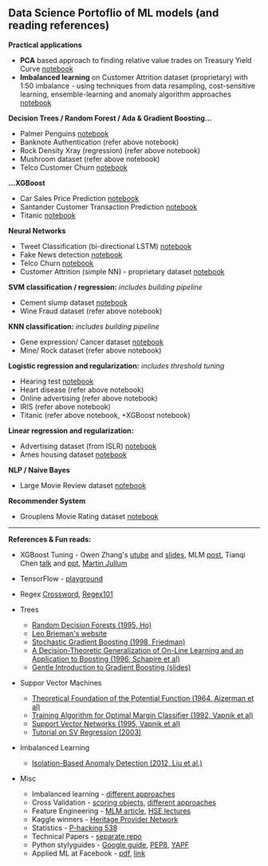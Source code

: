 ## Data Science Portoflio of ML models (and reading references)

**Practical applications**
* **PCA** based approach to finding relative value trades on Treasury Yield Curve [notebook](https://github.com/uditgt/Projects/blob/main/PCA%20-%20Relative%20Value%20Trading/PCA%20-%20Relative%20Value%20Trading.ipynb)
* **Imbalanced learning** on Customer Attrition dataset (proprietary) with 1:50 imbalance - using techniques from data resampling, cost-sensitive learning, ensemble-learning and anomaly algorithm approaches [notebook](https://github.com/uditgt/ml_python/blob/main/Imbalanced%20Learning%20-%20Customer%20Attrition%20Study.ipynb)

**Decision Trees / Random Forest / Ada & Gradient Boosting...**
* Palmer Penguins [notebook](https://github.com/uditgt/ml_python/blob/main/DS%20-%2010%20Trees%2C%20Forest%2C%20Boosting.ipynb)
* Banknote Authentication (refer above notebook)
* Rock Density Xray (regression) (refer above notebook)
* Mushroom dataset (refer above notebook)
* Telco Customer Churn [notebook](https://github.com/uditgt/ml_python/blob/main/DS%20-%2010%20Telco%20Churn%20Analysis.ipynb)

 **...XGBoost**
* Car Sales Price Prediction [notebook](https://github.com/uditgt/ml_python/blob/main/Example%20-%20XGBoost%20-%20Car%20Price%20Prediction.ipynb)
* Santander Customer Transaction Prediction [notebook](https://github.com/uditgt/ml_python/blob/main/DS%20-%2011%20XGBoost.ipynb)
* Titanic [notebook](https://github.com/uditgt/ml_python/blob/main/Example%20-%20Titanic.ipynb)

**Neural Networks**
* Tweet Classification (bi-directional LSTM) [notebook](https://github.com/uditgt/Projects/blob/main/NLP%20%26%20Keras%20-%20Tweet%20Emotions/NLP%20%26%20Keras%20-%20Multi-class%20Tweet%20Emotions.ipynb)
* Fake News detection [notebook](https://github.com/uditgt/ml_python/blob/main/Example%20-%20LSTM%20-%20Fake%20News.ipynb)
* Telco Churn [notebook](https://github.com/uditgt/ml_python/blob/main/DS%20-%2013%20Simple%20Neural%20Network.ipynb)
* Customer Attrition (simple NN) - proprietary dataset [notebook](https://github.com/uditgt/ml_python/blob/main/Imbalanced%20Learning%20-%20Customer%20Attrition%20Study.ipynb)
 
**SVM classification / regression:**
_includes building pipeline_
* Cement slump dataset [notebook](https://github.com/uditgt/ml_python/blob/main/DS%20-%209%20SVM.ipynb)
* Wine Fraud dataset (refer above notebook)

**KNN classification:**
_includes building pipeline_
* Gene expression/ Cancer dataset [notebook](https://github.com/uditgt/ml_python/blob/main/DS%20-%208%20KNN%20Classification.ipynb)
* Mine/ Rock dataset (refer above notebook)
 
**Logistic regression and regularization:**
_includes threshold tuning_
* Hearing test [notebook](https://github.com/uditgt/ml_python/blob/main/DS%20-%207%20Logistic%20Regression.ipynb)
* Heart disease (refer above notebook)
* Online advertising (refer above notebook)
* IRIS (refer above notebook)
* Titanic (refer above notebook, +XGBoost notebook)

**Linear regression and regularization:** 
* Advertising dataset (from ISLR) [notebook](https://github.com/uditgt/ml_python/blob/main/DS%20-%206%20Linear%20Regression.ipynb)
* Ames housing dataset [notebook](https://github.com/uditgt/ml_python/blob/main/Example%20-%20Ames%20Housing%20dataset.ipynb)

**NLP / Naive Bayes**
* Large Movie Review dataset [notebook](https://github.com/uditgt/ml_python/blob/main/DS%20-%2012%20NLP%20%26%20Naive%20Bayes.ipynb)

**Recommender System**
* Grouplens Movie Rating dataset [notebook](https://github.com/uditgt/ml_python/blob/main/Example%20-%20Recommendation%20System.ipynb)

---
**References & Fun reads:**

* XGBoost Tuning - Owen Zhang's [utube](https://www.youtube.com/watch?v=LgLcfZjNF44) and [slides](https://www.slideshare.net/ShangxuanZhang/winning-data-science-competitions-presented-by-owen-zhang), MLM [post](https://machinelearningmastery.com/configure-gradient-boosting-algorithm/), Tianqi Chen [talk](https://www.youtube.com/watch?v=Vly8xGnNiWs) and [ppt](https://speakerdeck.com/datasciencela/tianqi-chen-xgboost-overview-and-latest-news-la-meetup-talk), [Martin Jullum](https://static1.squarespace.com/static/59f31b56be42d6ba6ad697b2/t/5a72f3ee8165f596c6ec1ee7/1517482994580/Presentatation+BI+lunch+XGBoost.pdf)
* TensorFlow - [playground](http://playground.tensorflow.org/#activation=tanh&batchSize=10&dataset=circle&regDataset=reg-plane&learningRate=0.03&regularizationRate=0&noise=0&networkShape=4,2&seed=0.88859&showTestData=false&discretize=false&percTrainData=50&x=true&y=true&xTimesY=false&xSquared=false&ySquared=false&cosX=false&sinX=false&cosY=false&sinY=false&collectStats=false&problem=classification&initZero=false&hideText=false)
* Regex [Crossword](https://regexcrossword.com/), [Regex101](https://regex101.com/)

* Trees
  * [Random Decision Forests (1995, Ho)](https://www4.stat.ncsu.edu/~lu/ST7901/reading%20materials/Ho1995.pdf)
  * [Leo Brieman's website](https://www.stat.berkeley.edu/~breiman/RandomForests/cc_home.htm)
  * [Stochastic Gradient Boosting (1998, Friedman)](https://jerryfriedman.su.domains/ftp/stobst.pdf)
  * [A Decision-Theoretic Generalization of On-Line Learning and an Application to Boosting (1996, Schapire et al)](https://www.face-rec.org/algorithms/Boosting-Ensemble/decision-theoretic_generalization.pdf)
  * [Gentle Introduction to Gradient Boosting (slides)](http://www.chengli.io/tutorials/gradient_boosting.pdf)

* Suppor Vector Machines
  * [Theoretical Foundation of the Potential Function (1964, Aizerman et al)](https://cs.uwaterloo.ca/~y328yu/classics/kernel.pdf)
  * [Training Algorithm for Optimal Margin Classifier (1992, Vapnik et al)](http://citeseerx.ist.psu.edu/viewdoc/download?doi=10.1.1.21.3818&rep=rep1&type=pdf)
  * [Support Vector Networks (1995, Vapnik et al)](http://image.diku.dk/imagecanon/material/cortes_vapnik95.pdf)
  * [Tutorial on SV Regression (2003)](http://citeseerx.ist.psu.edu/viewdoc/download;jsessionid=4448154647BC7B10C991CEF2236BBA38?doi=10.1.1.114.4288&rep=rep1&type=pdf)

* Imbalanced Learning
  * [Isolation-Based Anomaly Detection (2012, Liu et al.)](https://cs.nju.edu.cn/zhouzh/zhouzh.files/publication/tkdd11.pdf)

* Misc
  * Imbalanced learning - [different approaches](https://imbalanced-learn.org/stable/auto_examples/applications/plot_impact_imbalanced_classes.html)
  * Cross Validation - [scoring objects](https://scikit-learn.org/stable/modules/model_evaluation.html), [different approaches](https://scikit-learn.org/stable/modules/cross_validation.html)
  * Feature Engineering - [MLM article](https://machinelearningmastery.com/discover-feature-engineering-how-to-engineer-features-and-how-to-get-good-at-it/), [HSE lectures](https://www.coursera.org/learn/competitive-data-science/lecture/1Nh5Q/overview)
  * Kaggle winners - [Heritage Provider Network](https://foreverdata.org/1015/content/milestone1-2.pdf)
  * Statistics - [P-hacking 538](https://fivethirtyeight.com/features/science-isnt-broken/#part1)
  * Technical Papers - [separate repo](https://github.com/uditgt/Literature)
  * Python stylyguides - [Google guide](https://google.github.io/styleguide/pyguide.html), [PEP8](https://peps.python.org/pep-0008/), [YAPF](https://github.com/google/yapf/)
  * Applied ML at Facebook - [pdf](https://github.com/uditgt/ml_python/blob/main/Paper%20-%20Applied%20ML%20at%20Facebook.pdf), [link](https://scontent-lax3-1.xx.fbcdn.net/v/t39.8562-6/240847421_643405026543621_3811090504941724164_n.pdf?_nc_cat=110&ccb=1-6&_nc_sid=ad8a9d&_nc_ohc=-QF5P_f4D0MAX-PSpu9&_nc_ht=scontent-lax3-1.xx&oh=00_AT-5os1UOktZvuJsjU24HZ5VDhNmArjpBs0AMF0YB2j9eA&oe=6289B9DC)
